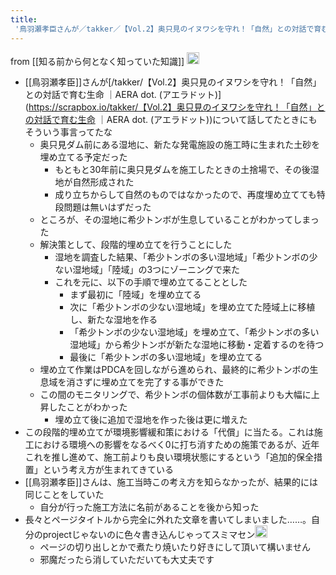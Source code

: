 ```yaml
---
title:
 '鳥羽瀬孝臣さんが／takker／【Vol.2】奥只見のイヌワシを守れ！「自然」との対話で育む生命 ｜AERA dot. (アエラドット)について話してたとき'
---
```


from [[知る前から何となく知っていた知識]] <img src='https://scrapbox.io/api/pages/blu3mo-public/takker/icon' alt='takker.icon' height="19.5"/>
- [[鳥羽瀬孝臣]]さんが[/takker/【Vol.2】奥只見のイヌワシを守れ！「自然」との対話で育む生命 ｜AERA dot. (アエラドット)](https://scrapbox.io/takker/【Vol.2】奥只見のイヌワシを守れ！「自然」との対話で育む生命 ｜AERA dot. (アエラドット))について話してたときにもそういう事言ってたな
    - 奥只見ダム前にある湿地に、新たな発電施設の施工時に生まれた土砂を埋め立てる予定だった
        - もともと30年前に奥只見ダムを施工したときの土捨場で、その後湿地が自然形成された
        - 成り立ちからして自然のものではなかったので、再度埋め立てても特段問題は無いはずだった
    - ところが、その湿地に希少トンボが生息していることがわかってしまった
    - 解決策として、段階的埋め立てを行うことにした
        - 湿地を調査した結果、「希少トンボの多い湿地域」「希少トンボの少ない湿地域」「陸域」の3つにゾーニングで来た
        - これを元に、以下の手順で埋め立てることとした
            - まず最初に「陸域」を埋め立てる
            - 次に「希少トンボの少ない湿地域」を埋め立てた陸域上に移植し、新たな湿地を作る
            - 「希少トンボの少ない湿地域」を埋め立て、「希少トンボの多い湿地域」から希少トンボが新たな湿地に移動・定着するのを待つ
            - 最後に「希少トンボの多い湿地域」を埋め立てる
    - 埋め立て作業はPDCAを回しながら進められ、最終的に希少トンボの生息域を消さずに埋め立てを完了する事ができた
    - この間のモニタリングで、希少トンボの個体数が工事前よりも大幅に上昇したことがわかった
        - 埋め立て後に追加で湿地を作った後は更に増えた
- この段階的埋め立てが環境影響緩和策における「代償」に当たる。これは施工における環境への影響をなるべく0に打ち消すための施策であるが、近年これを推し進めて、施工前よりも良い環境状態にするという「追加的保全措置」という考え方が生まれてきている
- [[鳥羽瀬孝臣]]さんは、施工当時この考え方を知らなかったが、結果的には同じことをしていた
    - 自分が行った施工方法に名前があることを後から知った
- 長々とページタイトルから完全に外れた文章を書いてしまいました……。自分のprojectじゃないのに色々書き込んじゃってスミマセン<img src='https://scrapbox.io/api/pages/blu3mo-public/takker/icon' alt='takker.icon' height="19.5"/>
    - ページの切り出しとかで煮たり焼いたり好きにして頂いて構いません
    - 邪魔だったら消していただいても大丈夫です
